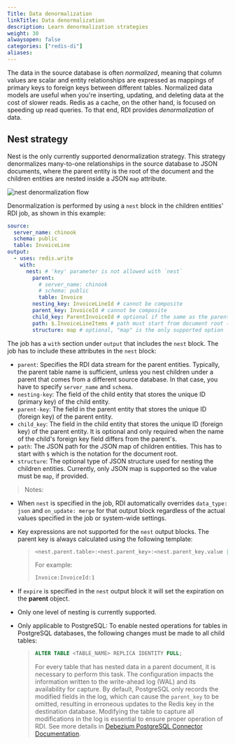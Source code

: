 ```yaml
---
Title: Data denormalization
linkTitle: Data denormalization
description: Learn denormalization strategies
weight: 30
alwaysopen: false
categories: ["redis-di"]
aliases:
---
```


The data in the source database is often _normalized_, meaning that column values are scalar and entity relationships are expressed as mappings of primary keys to foreign keys between different tables.
Normalized data models are useful when you're inserting, updating, and deleting data at the cost of slower reads.
Redis as a cache, on the other hand, is focused on speeding up read queries. To that end, RDI provides _denormalization_ of data.

## Nest strategy

Nest is the only currently supported denormalization strategy.
This strategy denormalizes many-to-one relationships in the source database to JSON documents, where the parent entity is the root of the document and the children entities are nested inside a JSON `map` attribute.

![nest denormalization flow](/images/rdi/nest-flow.png)

Denormalization is performed by using a `nest` block in the children entities' RDI job, as shown in this example:

```yaml
source:
  server_name: chinook
  schema: public
  table: InvoiceLine
output:
  - uses: redis.write
    with:
      nest: # 'key' parameter is not allowed with `nest`
        parent:
          # server_name: chinook
          # schema: public
          table: Invoice
        nesting_key: InvoiceLineId # cannot be composite
        parent_key: InvoiceId # cannot be composite
        child_key: ParentInvoiceId # optional if the same as the parent_key
        path: $.InvoiceLineItems # path must start from document root ($)
        structure: map # optional, "map" is the only supported option
```

The job has a `with` section under `output` that includes the `nest` block.
The job has to include these attributes in the `nest` block:

- `parent`: Specifies the RDI data stream for the parent entities. Typically, the parent table name is sufficient, unless you nest children under a parent that comes from a different source database. In that case, you have to specify `server_name` and `schema`.
- `nesting-key`: The field of the child entity that stores the unique ID (primary key) of the child entity.
- `parent-key`: The field in the parent entity that stores the unique ID (foreign key) of the parent entity.
- `child_key`: The field in the child entity that stores the unique ID (foreign key) of the parent entity. It is optional and only required when the name of the child's foreign key field differs from the parent's.
- `path`: The JSON path for the JSON map of children entities. This has to start with `$` which is the notation for the document root.
- `structure`: The optional type of JSON structure used for nesting the children entities. Currently, only JSON map is supported so the value must be `map`, if provided.

> Notes:

- When `nest` is specified in the job, RDI automatically overrides `data_type: json` and `on_update: merge` for that output block regardless of the actual values specified in the job or system-wide settings.
- Key expressions are not supported for the `nest` output blocks. The parent key is always calculated using the following template:

  > ```bash
  > <nest.parent.table>:<nest.parent_key>:<nest.parent_key.value | nest.child_key.value>
  > ```
  >
  > For example:
  >
  > ```bash
  > Invoice:InvoiceId:1
  > ```

- If `expire` is specified in the `nest` output block it will set the expiration on the **parent** object.
- Only one level of nesting is currently supported.
- Only applicable to PostgreSQL: To enable nested operations for tables in PostgreSQL databases, the following changes must be made to all child tables:
  >
  > ```sql
  > ALTER TABLE <TABLE_NAME> REPLICA IDENTITY FULL;
  > ```
  >
  > For every table that has nested data in a parent document, it is necessary to perform this task. The configuration impacts the information written to the write-ahead log (WAL) and its availability for capture. By default, PostgreSQL only records the modified fields in the log, which can cause the `parent_key` to be omitted, resulting in erroneous updates to the Redis key in the destination database. Modifying the table to capture all modifications in the log is essential to ensure proper operation of RDI. See more details in [Debezium PostgreSQL Connector Documentation](https://debezium.io/documentation/reference/connectors/postgresql.html#postgresql-replica-identity).
